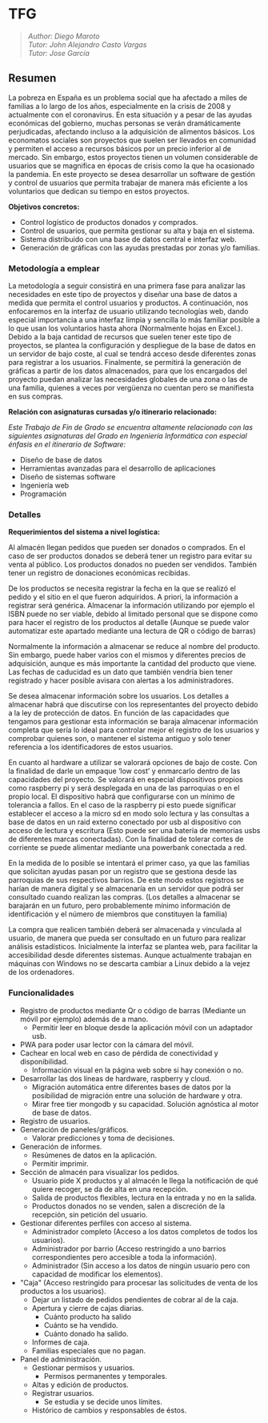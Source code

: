 # TFG
> *Author: Diego Maroto*  
> *Tutor: John Alejandro Casto Vargas*  
> *Tutor: Jose García*  

## Resumen

La pobreza en España es un problema social que ha afectado a miles de familias a lo largo de los años, especialmente en la crisis de 2008 y actualmente con el coronavirus. En esta situación y a pesar de las ayudas económicas del gobierno, muchas personas se verán dramáticamente perjudicadas, afectando incluso a la adquisición de alimentos básicos.
Los economatos sociales son proyectos que suelen ser llevados en comunidad y permiten el acceso a recursos básicos por un precio inferior al de mercado. Sin embargo, estos proyectos tienen un volumen considerable de usuarios que se magnifica en épocas de crisis como la que ha ocasionado la pandemia.
En este proyecto se desea desarrollar un software de gestión y control de usuarios que permita trabajar de manera más eficiente a los voluntarios que dedican su tiempo en estos proyectos.  

**Objetivos concretos:**  
- Control logístico de productos donados y comprados.
- Control de usuarios, que permita gestionar su alta y baja en el sistema.
- Sistema distribuido con una base de datos central e interfaz web.
- Generación de gráficas con las ayudas prestadas por zonas y/o familias.

### Metodología a emplear

La metodología a seguir consistirá en una primera fase para analizar las necesidades en este tipo de proyectos y diseñar una base de datos a medida que permita el control usuarios y productos. A continuación, nos enfocaremos en la interfaz de usuario utilizando tecnologías web, dando especial importancia a una interfaz limpia y sencilla lo más familiar posible a lo que usan los voluntarios hasta ahora (Normalmente hojas en Excel.). Debido a la baja cantidad de recursos que suelen tener este tipo de proyectos, se plantea la configuración y despliegue de la base de datos en un servidor de bajo coste, al cual se tendrá acceso desde diferentes zonas para registrar a los usuarios. Finalmente, se permitirá la generación de gráficas a partir de los datos almacenados, para que los encargados del proyecto puedan analizar las necesidades globales de una zona o las de una familia, quienes a veces por vergüenza no cuentan pero se manifiesta en sus compras.

**Relación con asignaturas cursadas y/o itinerario relacionado:**

*Este Trabajo de Fin de Grado se encuentra altamente relacionado con las siguientes asignaturas del Grado en Ingeniería Informática con especial énfasis en el itinerario de Software:*
 
- Diseño de base de datos
- Herramientas avanzadas para el desarrollo de aplicaciones
- Diseño de sistemas software
- Ingeniería web
- Programación

### Detalles

**Requerimientos del sistema a nivel logística:**

Al almacén llegan pedidos que pueden ser donados o comprados. En el caso de ser productos donados se deberá tener un registro para evitar su venta al público. Los productos donados no pueden ser vendidos. También tener un registro de donaciones económicas recibidas.

De los productos se necesita registrar la fecha en la que se realizó el pedido y el sitio en el que fueron adquiridos. A priori, la información a registrar será genérica. Almacenar la información utilizando por ejemplo el ISBN puede no ser viable, debido al limitado personal que se dispone como para hacer el registro de los productos al detalle (Aunque se puede valor automatizar este apartado mediante una lectura de QR o código de barras)

Normalmente la información a almacenar se reduce al nombre del producto. Sin embargo, puede haber varios con el mismos y diferentes precios de adquisición, aunque es más importante la cantidad del producto que viene.
Las fechas de caducidad es un dato que también vendría bien tener registrado y hacer posible avisara con alertas a los administradores.

Se desea almacenar información sobre los usuarios. Los detalles a almacenar habrá que discutirse con los representantes del proyecto debido a la ley de protección de datos. En función de las capacidades que tengamos para gestionar esta información se baraja almacenar información completa que sería lo ideal para controlar mejor el registro de los usuarios y comprobar quienes son, o mantener el sistema antiguo y solo tener referencia a los identificadores de estos usuarios.

En cuanto al hardware a utilizar se valorará opciones de bajo de coste. Con la finalidad de darle un empaque ‘low cost’ y enmarcarlo dentro de las capacidades del proyecto. Se valorará en especial dispositivos propios como raspberry pi y será desplegada en una de las parroquias o en el propio local. El dispositivo habrá que configurarse con un mínimo de tolerancia a fallos. En el caso de la raspberry pi esto puede significar establecer el acceso a la micro sd en modo solo lectura y las consultas a base de datos en un raid externo conectado por usb al dispositivo con acceso de lectura y escritura (Esto puede ser una batería de memorias usbs de diferentes marcas conectadas). Con la finalidad de tolerar cortes de corriente se puede alimentar mediante una powerbank conectada a red.

En la medida de lo posible se intentará el primer caso, ya que las familias que solicitan ayudas pasan por un registro que se gestiona desde las parroquias de sus respectivos barrios. De este modo estos registros se harían de manera digital y se almacenaría en un servidor que podrá ser consultado cuando realizan las compras. (Los detalles a almacenar se barajarán en un futuro, pero probablemente mínimo información de identificación y el número de miembros que constituyen la familia)

La compra que realicen también deberá ser almacenada y vinculada al usuario, de manera que pueda ser consultado en un futuro para realizar análisis estadísticos.
Inicialmente la interfaz se plantea web, para facilitar la accesibilidad desde diferentes sistemas. Aunque actualmente trabajan en máquinas con Windows no se descarta cambiar a Linux debido a la vejez de los ordenadores.


### Funcionalidades

- Registro de productos mediante Qr o código de barras (Mediante un móvil por ejemplo) además de a mano.
    - Permitir leer en bloque desde la aplicación móvil con un adaptador usb.
- PWA para poder usar lector con la cámara del móvil.
- Cachear en local web en caso de pérdida de conectividad y disponibilidad.
    - Información visual en la página web sobre si hay conexión o no.
- Desarrollar las dos líneas de hardware, raspberry y cloud.
    - Migración automática entre diferentes bases de datos por la posibilidad de migración entre una solución de hardware y otra.
    - Mirar free tier mongodb y su capacidad. Solución agnóstica al motor de base de datos.
- Registro de usuarios.
- Generación de paneles/gráficos.
    - Valorar predicciones y toma de decisiones.
- Generación de informes.
    - Resúmenes de datos en la aplicación.
    - Permitir imprimir.
- Sección de almacén para visualizar los pedidos.
    - Usuario pide X productos y al almacén le llega la notificación de qué quiere recoger, se da de alta en una recepción.
    - Salida de productos flexibles, lectura en la entrada y no en la salida.
    - Productos donados no se venden, salen a discreción de la recepción, sin petición del usuario.
- Gestionar diferentes perfiles con acceso al sistema.
    - Administrador completo (Acceso a los datos completos de todos los usuarios).
    - Administrador por barrio (Acceso restringido a uno barrios correspondientes pero accesible a toda la información).
    - Administrador (Sin acceso a los datos de ningún usuario pero con capacidad de modificar los elementos).
- "Caja" (Acceso restringido para procesar las solicitudes de venta de los productos a los usuarios).
    - Dejar un listado de pedidos pendientes de cobrar al de la caja.
    - Apertura y cierre de cajas diarias.
        - Cuánto producto ha salido
        - Cuánto se ha vendido.
        - Cuánto donado ha salido.
    - Informes de caja.
    - Familias especiales que no pagan.
- Panel de administración.
    - Gestionar permisos y usuarios.
        - Permisos permanentes y temporales.
    - Altas y edición de productos.
    - Registrar usuarios.
        - Se estudia y se decide unos límites.
    - Histórico de cambios y responsables de éstos.
